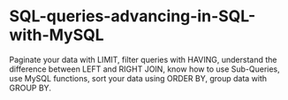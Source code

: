 # SQL-queries-advancing-in-SQL-with-MySQL
Paginate your data with LIMIT, filter queries with HAVING, understand the difference between LEFT and RIGHT JOIN, know how to use Sub-Queries, use MySQL functions, sort your data using ORDER BY, group data with GROUP BY.
